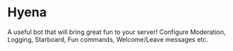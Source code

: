 # Hyena
A useful bot that will bring great fun to your server! Configure Moderation, Logging, Starboard, Fun commands, Welcome/Leave messages etc.

